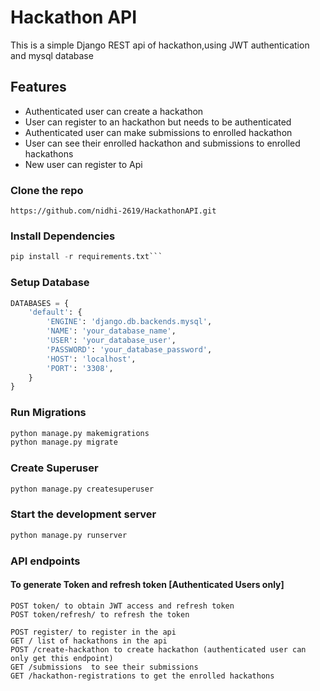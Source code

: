 # Hackathon API

This is a simple Django REST api of hackathon,using JWT authentication and mysql database

## Features

- Authenticated user can create a hackathon
- User can register to an hackathon but needs to be authenticated
- Authenticated user can make submissions to enrolled hackathon
- User can see their enrolled hackathon and submissions to enrolled hackathons  
- New user can register to Api

### Clone the repo

```
https://github.com/nidhi-2619/HackathonAPI.git
```

### Install Dependencies

```py
pip install -r requirements.txt```
```

### Setup Database

```py
DATABASES = {
    'default': {
        'ENGINE': 'django.db.backends.mysql',
        'NAME': 'your_database_name',
        'USER': 'your_database_user',
        'PASSWORD': 'your_database_password',
        'HOST': 'localhost',
        'PORT': '3308',
    }
}
```

### Run Migrations

```py
python manage.py makemigrations
python manage.py migrate
```


### Create Superuser

```py
python manage.py createsuperuser
```

### Start the development server

```py
python manage.py runserver
```

### API endpoints

#### To generate Token and refresh token [Authenticated Users only] 

```
POST token/ to obtain JWT access and refresh token
POST token/refresh/ to refresh the token
```

```
POST register/ to register in the api
GET / list of hackathons in the api
POST /create-hackathon to create hackathon (authenticated user can only get this endpoint)
GET /submissions  to see their submissions
GET /hackathon-registrations to get the enrolled hackathons
```
